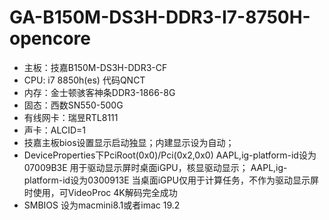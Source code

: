 # GA-B150M-DS3H-DDR3-I7-8750H-opencore
+ 主板：技嘉B150M-DS3H-DDR3-CF
+ CPU:  i7 8850h(es) 代码QNCT
+ 内存：金士顿骇客神条DDR3-1866-8G
+ 固态：西数SN550-500G
+ 有线网卡：瑞昱RTL8111
+ 声卡：ALCID=1
+ 技嘉主板bios设置显示启动独显；内建显示设为自动；
+ DeviceProperties下PciRoot(0x0)/Pci(0x2,0x0)  AAPL,ig-platform-id设为07009B3E	用于驱动显示屏时桌面iGPU，核显驱动显示；
AAPL,ig-platform-id设为0300913E	当桌面iGPU仅用于计算任务，不作为驱动显示屏时使用，可VideoProc 4K解码完全成功
+ SMBIOS 设为macmini8.1或者imac 19.2 
